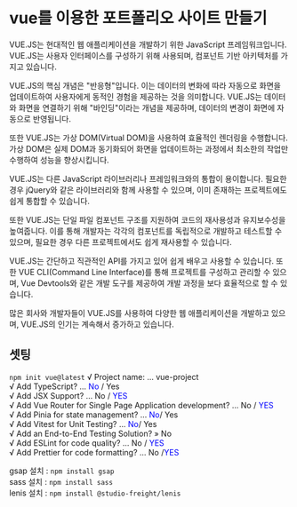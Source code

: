 # vue를 이용한 포트폴리오 사이트 만들기
VUE.JS는 현대적인 웹 애플리케이션을 개발하기 위한 JavaScript 프레임워크입니다. VUE.JS는 사용자 인터페이스를 구성하기 위해 사용되며, 컴포넌트 기반 아키텍처를 가지고 있습니다.

VUE.JS의 핵심 개념은 "반응형"입니다. 이는 데이터의 변화에 따라 자동으로 화면을 업데이트하여 사용자에게 동적인 경험을 제공하는 것을 의미합니다. VUE.JS는 데이터와 화면을 연결하기 위해 "바인딩"이라는 개념을 제공하며, 데이터의 변경이 화면에 자동으로 반영됩니다.

또한 VUE.JS는 가상 DOM(Virtual DOM)을 사용하여 효율적인 렌더링을 수행합니다. 가상 DOM은 실제 DOM과 동기화되어 화면을 업데이트하는 과정에서 최소한의 작업만 수행하여 성능을 향상시킵니다.

VUE.JS는 다른 JavaScript 라이브러리나 프레임워크와의 통합이 용이합니다. 필요한 경우 jQuery와 같은 라이브러리와 함께 사용할 수 있으며, 이미 존재하는 프로젝트에도 쉽게 통합할 수 있습니다.

또한 VUE.JS는 단일 파일 컴포넌트 구조를 지원하여 코드의 재사용성과 유지보수성을 높여줍니다. 이를 통해 개발자는 각각의 컴포넌트를 독립적으로 개발하고 테스트할 수 있으며, 필요한 경우 다른 프로젝트에서도 쉽게 재사용할 수 있습니다.

VUE.JS는 간단하고 직관적인 API를 가지고 있어 쉽게 배우고 사용할 수 있습니다. 또한 VUE CLI(Command Line Interface)를 통해 프로젝트를 구성하고 관리할 수 있으며, Vue Devtools와 같은 개발 도구를 제공하여 개발 과정을 보다 효율적으로 할 수 있습니다.

많은 회사와 개발자들이 VUE.JS를 사용하여 다양한 웹 애플리케이션을 개발하고 있으며, VUE.JS의 인기는 계속해서 증가하고 있습니다.

## 셋팅
`npm init vue@latest`
√ Project name: ... vue-project   
√ Add TypeScript? ... <span style="color: blue">No</span> / Yes   
√ Add JSX Support? ... No / <span style="color: blue">YES</span>    
√ Add Vue Router for Single Page Application development? ... No / <span style="color: blue">YES</span>   
√ Add Pinia for state management? ... <span style="color: blue">No</span>/ Yes   
√ Add Vitest for Unit Testing? ... <span style="color: blue">No</span>/ Yes   
√ Add an End-to-End Testing Solution? » No    
√ Add ESLint for code quality? ... No / <span style="color: blue">YES</span>   
√ Add Prettier for code formatting? ... No /<span style="color: blue">YES</span>   

gsap 설치 :  `npm install gsap`   
sass 설치 : `npm install sass`   
lenis 설치 : `npm install @studio-freight/lenis`   

